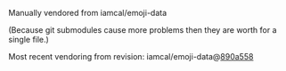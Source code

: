 Manually vendored from iamcal/emoji-data

(Because git submodules cause more problems then they are worth for a
single file.)

Most recent vendoring from revision:
iamcal/emoji-data@[890a558][github-link]

[github-link]: https://github.com/iamcal/emoji-data/blob/890a558a002557f70ede4b64ee686a7b7c554b37/emoji.json